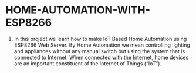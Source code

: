 # HOME-AUTOMATION-WITH-ESP8266
1. In this project we learn how to make IoT Based Home Automation using ESP8266 Web Server. By Home Automation we mean controlling lighting and appliances without any manual switch but using the system that is connected to Internet. When connected with the Internet, home devices are an important constituent of the Internet of Things (“IoT”).
